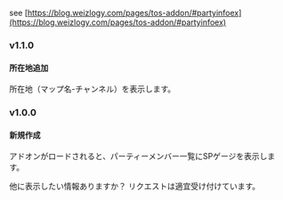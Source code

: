 see [https://blog.weizlogy.com/pages/tos-addon/#partyinfoex](https://blog.weizlogy.com/pages/tos-addon/#partyinfoex)

### v1.1.0

#### 所在地追加

所在地（マップ名-チャンネル）を表示します。

### v1.0.0

#### 新規作成

アドオンがロードされると、パーティーメンバー一覧にSPゲージを表示します。

他に表示したい情報ありますか？
リクエストは適宜受け付けています。
